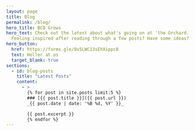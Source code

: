```yaml
---
layout: page
title: Blog
permalink: /blog/
hero_title: BCO Grows
hero_text: Check out the latest about what's going on at 'the Orchard.'
  Feeling inspired after reading through a few posts? Have some ideas? Reach out to us!
hero_button:
  href: https://forms.gle/8x5LWC13sEhXippc8
  text: Holler at us
  target_blank: true
sections:
  - id: blog-posts
    title: "Latest Posts"
    content:
      - >
        {% for post in site.posts limit:5 %}
        ### [{{ post.title }}]({{ post.url }})
        _{{ post.date | date: '%B %d, %Y' }}_

        {{ post.excerpt }}
        {% endfor %}
---
```

